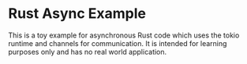 # Rust Async Example

This is a toy example for asynchronous Rust code which uses the tokio runtime and
channels for communication. It is intended for learning purposes only and has no 
real world application.
